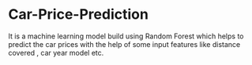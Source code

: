 # Car-Price-Prediction
It is a machine learning model build using Random Forest which helps to predict the car prices with the help of some input features like distance covered , car year model etc.
